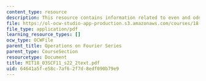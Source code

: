 ```yaml
---
content_type: resource
description: This resource contains information related to even and odd functions.
file: https://ol-ocw-studio-app-production.s3.amazonaws.com/courses/18-03sc-differential-equations-fall-2011/64641a5fe58c7af62f7d8edf090b79e9_MIT18_03SCF11_s22_2text.pdf
file_type: application/pdf
learning_resource_types: []
ocw_type: OCWFile
parent_title: Operations on Fourier Series
parent_type: CourseSection
resourcetype: Document
title: MIT18_03SCF11_s22_2text.pdf
uid: 64641a5f-e58c-7af6-2f7d-8edf090b79e9
---
```

